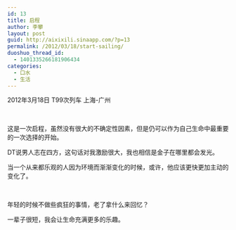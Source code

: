 ```yaml
---
id: 13
title: 启程
author: 李攀
layout: post
guid: http://aixixili.sinaapp.com/?p=13
permalink: /2012/03/18/start-sailing/
duoshuo_thread_id:
  - 1401335266181906434
categories:
  - 口水
  - 生活
---
```

2012年3月18日 T99次列车 上海-广州

&nbsp;

这是一次启程，虽然没有很大的不确定性因素，但是仍可以作为自己生命中最重要的一次选择的开始。

DT说男人志在四方，这句话对我激励很大，我也相信是金子在哪里都会发光。

当一个从来都乐观的人因为环境而渐渐变化的时候，或许，他应该更快更加主动的变化了。

&nbsp;

年轻的时候不做些疯狂的事情，老了拿什么来回忆？

一辈子很短，我会让生命充满更多的乐趣。
